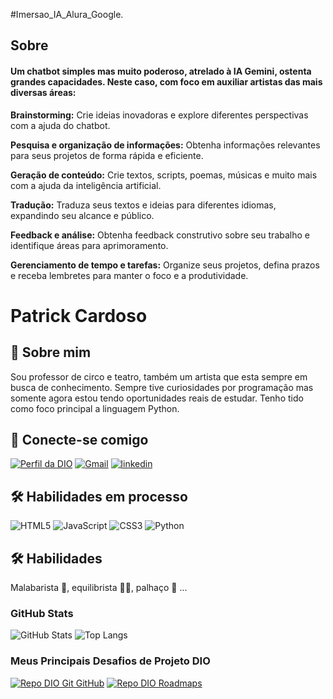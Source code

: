 #Imersao_IA_Alura_Google.


## Sobre

#### Um chatbot simples mas muito poderoso, atrelado à IA Gemini, ostenta grandes capacidades. Neste caso, com foco em auxiliar artistas das mais diversas áreas: ####

**Brainstorming:** Crie ideias inovadoras e explore diferentes perspectivas com a ajuda do chatbot.

**Pesquisa e organização de informações:** Obtenha informações relevantes para seus projetos de forma rápida e eficiente.

**Geração de conteúdo:** Crie textos, scripts, poemas, músicas e muito mais com a ajuda da inteligência artificial.

**Tradução:** Traduza seus textos e ideias para diferentes idiomas, expandindo seu alcance e público.

**Feedback e análise:** Obtenha feedback construtivo sobre seu trabalho e identifique áreas para aprimoramento.

**Gerenciamento de tempo e tarefas:** Organize seus projetos, defina prazos e receba lembretes para manter o foco e a produtividade.

# **Patrick Cardoso**



## 🚀 Sobre mim
Sou professor de circo e teatro, também um artista que esta sempre em busca de conhecimento. Sempre tive curiosidades por programação mas somente agora estou tendo oportunidades reais de estudar. Tenho tido como foco principal a linguagem Python.
## 🔗 Conecte-se comigo
[![Perfil da DIO](https://camo.githubusercontent.com/dc69ba27dd6107886a06e09924119b43ea2bcb52f41a9e7d5c1bce4f6280aa58/68747470733a2f2f696d672e736869656c64732e696f2f62616467652f2d4d657525323050657266696c2532306e6125323044494f2d3330413344433f7374796c653d666f722d7468652d6261646765)](https://www.dio.me/users/patricksilvacard)
[![Gmail](https://img.shields.io/badge/Gmail-333333?style=for-the-badge&logo=gmail&logoColor=red)](mailto:patricksilvacard@gmail.com) 
[![linkedin](https://img.shields.io/badge/linkedin-0A66C2?style=for-the-badge&logo=linkedin&logoColor=white)](https://www.linkedin.com/in/patrick-cardoso-6ba1b6281/)
## 🛠 Habilidades em processo

![HTML5](https://img.shields.io/badge/html5-%23E34F26.svg?style=for-the-badge&logo=html5&logoColor=white)
![JavaScript](https://img.shields.io/badge/javascript-%23323330.svg?style=for-the-badge&logo=javascript&logoColor=%23F7DF1E)
![CSS3](https://img.shields.io/badge/css3-%231572B6.svg?style=for-the-badge&logo=css3&logoColor=white)
![Python](https://img.shields.io/badge/python-3670A0?style=for-the-badge&logo=python&logoColor=ffdd54)

## 🛠 Habilidades

Malabarista 🤹, equilibrista 🤸‍♂️, palhaço 🤡  ...


### GitHub Stats

![GitHub Stats](https://github-readme-stats.vercel.app/api?username=Patrickcard&theme=transparent&bg_color=202426&border_color=30A3DC&show_icons=true&icon_color=30A3DC&title_color=6C733D&text_color=F2F2F2)
![Top Langs](https://github-readme-stats-git-masterrstaa-rickstaa.vercel.app/api/top-langs/?username=Patrickcard&layout=compact&bg_color=202426&border_color=9DA65D&title_color=6C733D&text_color=F2F2F2)

### Meus Principais Desafios de Projeto DIO

[![Repo DIO Git GitHub](https://github-readme-stats.vercel.app/api/pin/?username=elidianaandrade&repo=dio-lab-open-source&bg_color=202426&border_color=30A3DC&show_icons=true&icon_color=30A3DC&title_color=6C733D&text_color=F2F2F2)](https://github.com/elidianaandrade/dio-lab-open-source)
[![Repo DIO Roadmaps](https://github-readme-stats.vercel.app/api/pin/?username=digitalinnovationone&repo=roadmaps&bg_color=202426&border_color=30A3DC&show_icons=true&icon_color=30A3DC&title_color=6C733D&text_color=F2F2F2)](https://github.com/digitalinnovationone/roadmaps)


